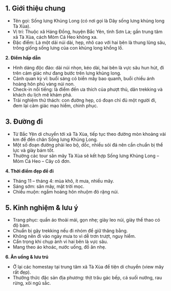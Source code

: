## **1\. Giới thiệu chung**

* Tên gọi: Sống lưng Khủng Long (có nơi gọi là Dãy sống lưng khủng long Tà Xùa).  
* Vị trí: Thuộc xã Háng Đồng, huyện Bắc Yên, tỉnh Sơn La; gần trung tâm xã Tà Xùa, cách Mỏm Cá Heo không xa.  
* Đặc điểm: Là một dải núi dài, hẹp, nhô cao với hai bên là thung lũng sâu, trông giống sống lưng của con khủng long khổng lồ.

**2\. Điểm hấp dẫn**

* Hình dáng độc đáo: dải núi nhọn, kéo dài, hai bên là vực sâu hun hút, đi trên cảm giác như đang bước trên lưng khủng long.  
* Cảnh quan kỳ vĩ: buổi sáng có biển mây bao quanh, buổi chiều ánh hoàng hôn phủ vàng núi non.  
* Check-in nổi tiếng: là điểm đến ưa thích của phượt thủ, dân trekking và khách du lịch mê khám phá.  
* Trải nghiệm thử thách: con đường hẹp, có đoạn chỉ đủ một người đi, đem lại cảm giác mạo hiểm, chinh phục.

## **3\. Đường đi**

* Từ Bắc Yên di chuyển tới xã Tà Xùa, tiếp tục theo đường mòn khoảng vài km để đến chân Sống lưng Khủng Long.  
* Một số đoạn đường phải leo bộ, dốc, nhiều sỏi đá nên cần chuẩn bị thể lực và giày bám tốt.  
* Thường các tour săn mây Tà Xùa sẽ kết hợp Sống lưng Khủng Long – Mỏm Cá Heo – Cây cô đơn.

**4\. Thời điểm đẹp để đi**

* Tháng 11 – tháng 4: mùa khô, ít mưa, nhiều mây.  
* Sáng sớm: săn mây, mặt trời mọc.  
* Chiều muộn: ngắm hoàng hôn nhuộm đỏ rặng núi.

## **5\. Kinh nghiệm & lưu ý**

* Trang phục: quần áo thoải mái, gọn nhẹ; giày leo núi, giày thể thao có độ bám.  
* Chuẩn bị gậy trekking nếu đi nhóm để giữ thăng bằng.  
* Không nên đi vào ngày mưa to vì dễ trơn trượt, nguy hiểm.  
* Cẩn trọng khi chụp ảnh vì hai bên là vực sâu.  
* Mang theo áo khoác, nước uống, đồ ăn nhẹ.

**6\. Ăn uống & lưu trú**

* Ở lại các homestay tại trung tâm xã Tà Xùa để tiện di chuyển (view mây rất đẹp).  
* Thưởng thức đặc sản địa phương: thịt trâu gác bếp, cá suối nướng, rau rừng, xôi ngũ sắc.

